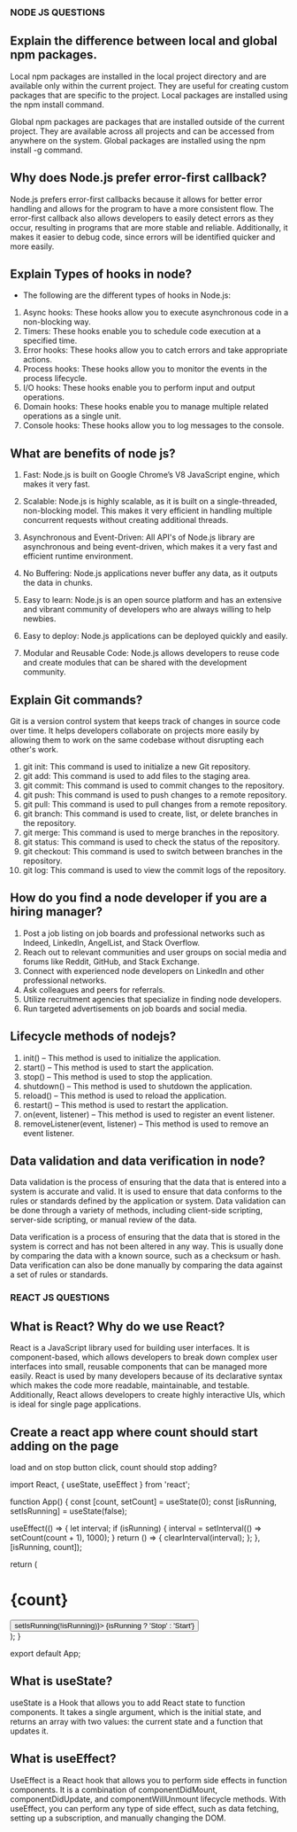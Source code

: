 ### NODE JS QUESTIONS

## Explain the difference between local and global npm packages.

Local npm packages are installed in the local project directory and are available only within the current project. They are useful for creating custom packages that are specific to the project. Local packages are installed using the npm install <package> command.

Global npm packages are packages that are installed outside of the current project. They are available across all projects and can be accessed from anywhere on the system. Global packages are installed using the npm install -g <package> command.

## Why does Node.js prefer error-first callback?

Node.js prefers error-first callbacks because it allows for better error handling and allows for the program to have a more consistent flow. The error-first callback also allows developers to easily detect errors as they occur, resulting in programs that are more stable and reliable. Additionally, it makes it easier to debug code, since errors will be identified quicker and more easily.

## Explain Types of hooks in node?

- The following are the different types of hooks in Node.js:

1. Async hooks: These hooks allow you to execute asynchronous code in a non-blocking way.
2. Timers: These hooks enable you to schedule code execution at a specified time.
3. Error hooks: These hooks allow you to catch errors and take appropriate actions.
4. Process hooks: These hooks allow you to monitor the events in the process lifecycle.
5. I/O hooks: These hooks enable you to perform input and output operations.
6. Domain hooks: These hooks enable you to manage multiple related operations as a single unit.
7. Console hooks: These hooks allow you to log messages to the console.

## What are benefits of node js?

1. Fast: Node.js is built on Google Chrome’s V8 JavaScript engine, which makes it very fast.

2. Scalable: Node.js is highly scalable, as it is built on a single-threaded, non-blocking model. This makes it very efficient in handling multiple concurrent requests without creating additional threads.

3. Asynchronous and Event-Driven: All API's of Node.js library are asynchronous and being event-driven, which makes it a very fast and efficient runtime environment.

4. No Buffering: Node.js applications never buffer any data, as it outputs the data in chunks.

5. Easy to learn: Node.js is an open source platform and has an extensive and vibrant community of developers who are always willing to help newbies.

6. Easy to deploy: Node.js applications can be deployed quickly and easily.

7. Modular and Reusable Code: Node.js allows developers to reuse code and create modules that can be shared with the development community.

## Explain Git commands?

Git is a version control system that keeps track of changes in source code over time. It helps developers collaborate on projects more easily by allowing them to work on the same codebase without disrupting each other's work.

1. git init: This command is used to initialize a new Git repository.
2. git add: This command is used to add files to the staging area.
3. git commit: This command is used to commit changes to the repository.
4. git push: This command is used to push changes to a remote repository.
5. git pull: This command is used to pull changes from a remote repository.
6. git branch: This command is used to create, list, or delete branches in the repository.
7. git merge: This command is used to merge branches in the repository.
8. git status: This command is used to check the status of the repository.
9. git checkout: This command is used to switch between branches in the repository.
10. git log: This command is used to view the commit logs of the repository.

## How do you find a node developer if you are a hiring manager?

1. Post a job listing on job boards and professional networks such as Indeed, LinkedIn, AngelList, and Stack Overflow.
2. Reach out to relevant communities and user groups on social media and forums like Reddit, GitHub, and Stack Exchange.
3. Connect with experienced node developers on LinkedIn and other professional networks.
4. Ask colleagues and peers for referrals.
5. Utilize recruitment agencies that specialize in finding node developers.
6. Run targeted advertisements on job boards and social media.

## Lifecycle methods of nodejs?

1. init() – This method is used to initialize the application.
2. start() – This method is used to start the application.
3. stop() – This method is used to stop the application.
4. shutdown() – This method is used to shutdown the application.
5. reload() – This method is used to reload the application.
6. restart() – This method is used to restart the application.
7. on(event, listener) – This method is used to register an event listener.
8. removeListener(event, listener) – This method is used to remove an event listener.

## Data validation and data verification in node?

Data validation is the process of ensuring that the data that is entered into a system is accurate and valid. It is used to ensure that data conforms to the rules or standards defined by the application or system. Data validation can be done through a variety of methods, including client-side scripting, server-side scripting, or manual review of the data.

Data verification is a process of ensuring that the data that is stored in the system is correct and has not been altered in any way. This is usually done by comparing the data with a known source, such as a checksum or hash. Data verification can also be done manually by comparing the data against a set of rules or standards.

### REACT JS QUESTIONS

## What is React? Why do we use React?

React is a JavaScript library used for building user interfaces. It is component-based, which allows developers to break down complex user interfaces into small, reusable components that can be managed more easily. React is used by many developers because of its declarative syntax which makes the code more readable, maintainable, and testable. Additionally, React allows developers to create highly interactive UIs, which is ideal for single page applications.

## Create a react app where count should start adding on the page

load and on stop button click, count should stop adding?

import React, { useState, useEffect } from 'react';

function App() {
const [count, setCount] = useState(0);
const [isRunning, setIsRunning] = useState(false);

useEffect(() => {
let interval;
if (isRunning) {
interval = setInterval(() => setCount(count + 1), 1000);
}
return () => {
clearInterval(interval);
};
}, [isRunning, count]);

return (

<div>
<h1>{count}</h1>
<button onClick={() => setIsRunning(!isRunning)}>
{isRunning ? 'Stop' : 'Start'}
</button>
</div>
);
}

export default App;

## What is useState?

useState is a Hook that allows you to add React state to function components. It takes a single argument, which is the initial state, and returns an array with two values: the current state and a function that updates it.

## What is useEffect?

UseEffect is a React hook that allows you to perform side effects in function components. It is a combination of componentDidMount, componentDidUpdate, and componentWillUnmount lifecycle methods. With useEffect, you can perform any type of side effect, such as data fetching, setting up a subscription, and manually changing the DOM.


## 